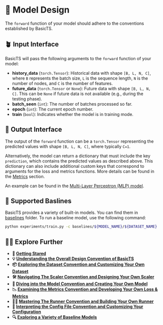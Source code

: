 # 🧠 Model Design

The `forward` function of your model should adhere to the conventions established by BasicTS.

## 🪴 Input Interface

BasicTS will pass the following arguments to the `forward` function of your model:

- **history_data** (`torch.Tensor`): Historical data with shape `[B, L, N, C]`, where `B` represents the batch size, `L` is the sequence length, `N` is the number of nodes, and `C` is the number of features.
- **future_data** (`torch.Tensor` or `None`): Future data with shape `[B, L, N, C]`. This can be `None` if future data is not available (e.g., during the testing phase).
- **batch_seen** (`int`): The number of batches processed so far.
- **epoch** (`int`): The current epoch number.
- **train** (`bool`): Indicates whether the model is in training mode.

## 🌷 Output Interface

The output of the `forward` function can be a `torch.Tensor` representing the predicted values with shape `[B, L, N, C]`, where typically `C=1`.

Alternatively, the model can return a dictionary that must include the key `prediction`, which contains the predicted values as described above. This dictionary can also include additional custom keys that correspond to arguments for the loss and metrics functions. More details can be found in the [Metrics](./metrics_design.md) section.

An example can be found in the [Multi-Layer Perceptron (MLP) model](../examples/arch.py).

## 🥳 Supported Baslines

BasicTS provides a variety of built-in models. You can find them in [baselines](../baselines/) folder. To run a baseline model, use the following command:

```bash
python experiments/train.py -c baselines/${MODEL_NAME}/${DATASET_NAME}.py -g '{GPU_IDs}'
```

## 🧑‍💻 Explore Further

- **🎉 [Getting Stared](./getting_started.md)**
- **💡 [Understanding the Overall Design Convention of BasicTS](./overall_design.md)**
- **📦 [Exploring the Dataset Convention and Customizing Your Own Dataset](./dataset_design.md)**
- **🛠️ [Navigating The Scaler Convention and Designing Your Own Scaler](./scaler_design.md)**
- **🧠 [Diving into the Model Convention and Creating Your Own Model](./model_design.md)**
- **📉 [Examining the Metrics Convention and Developing Your Own Loss & Metrics](./metrics_design.md)**
- **🏃‍♂️ [Mastering The Runner Convention and Building Your Own Runner](./runner_design.md)**
- **📜 [Interpreting the Config File Convention and Customizing Your Configuration](./config_design.md)**
- **🔍 [Exploring a Variety of Baseline Models](../baselines/)**
